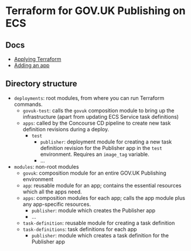# Terraform for GOV.UK Publishing on ECS

## Docs

* [Applying Terraform](docs/applying-terraform.md)
* [Adding an app](docs/adding-an-app.md)

## Directory structure

* `deployments`: root modules, from where you can run Terraform commands.
    * `govuk-test`: calls the `govuk` composition module to bring up the
      infrastructure (apart from updating ECS Service task definitions)
    * `apps`: called by the Concourse CD pipeline to create new task definition
      revisions during a deploy.
        * `test`
          * `publisher`: deployment module for creating a new task definition
            revision for the Publisher app in the `test` environment. Requires
            an `image_tag` variable.
          * ...
* `modules`: non-root modules
    * `govuk`: composition module for an entire GOV.UK Publishing environment
    * `app`: reusable module for an app; contains the essential resources which all the apps need.
    * `apps`: composition modules for each app; calls the app module plus any
      app-specific resources.
        * `publisher`: module which creates the Publisher app
        * ...
    * `task-definition`: reusable module for creating a task definition
    * `task-definitions`: task definitions for each app
        * `publisher`: module which creates a task definition for the Publisher app
